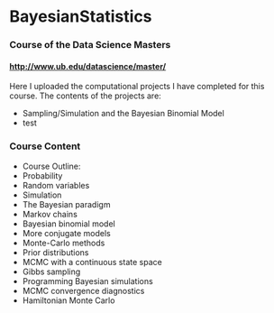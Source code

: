 # BayesianStatistics 
### Course of the Data Science Masters 
#### http://www.ub.edu/datascience/master/
Here I uploaded the computational projects I have completed for this course. The contents of the projects are:
* Sampling/Simulation and the Bayesian Binomial Model
* test


### Course Content
* Course Outline:
* Probability
* Random variables
* Simulation
* The Bayesian paradigm
* Markov chains
* Bayesian binomial model
* More conjugate models
* Monte-Carlo methods
* Prior distributions
* MCMC with a continuous state space
* Gibbs sampling
* Programming Bayesian simulations
* MCMC convergence diagnostics
* Hamiltonian Monte Carlo
